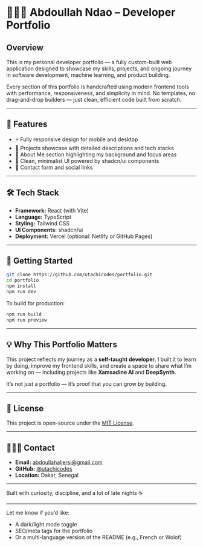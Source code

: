 # 🧑🏽‍💻 Abdoullah Ndao – Developer Portfolio

## Overview

This is my personal developer portfolio — a fully custom-built web application designed to showcase my skills, projects, and ongoing journey in software development, machine learning, and product building.

Every section of this portfolio is handcrafted using modern frontend tools with performance, responsiveness, and simplicity in mind. No templates, no drag-and-drop builders — just clean, efficient code built from scratch.

---

## 🔧 Features

- ⚡ Fully responsive design for mobile and desktop
- 📁 Projects showcase with detailed descriptions and tech stacks
- 🧠 About Me section highlighting my background and focus areas
- 🧰 Clean, minimalist UI powered by shadcn/ui components
- 💬 Contact form and social links

---

## 🛠️ Tech Stack

- **Framework:** React (with Vite)
- **Language:** TypeScript
- **Styling:** Tailwind CSS
- **UI Components:** shadcn/ui
- **Deployment:** Vercel (optional: Netlify or GitHub Pages)

---

## 🚀 Getting Started

```bash
git clone https://github.com/utachicodes/portfolio.git
cd portfolio
npm install
npm run dev
````

To build for production:

```bash
npm run build
npm run preview
```

---

## 💡 Why This Portfolio Matters

This project reflects my journey as a **self-taught developer**. I built it to learn by doing, improve my frontend skills, and create a space to share what I’m working on — including projects like **Xamsadine AI** and **DeepSynth**.

It’s not just a portfolio — it’s proof that you can grow by building.

---

## 📜 License

This project is open-source under the [MIT License](LICENSE).

---

## 🙋🏽‍♂️ Contact

* **Email:** [abdoullahaljersi@gmail.com](mailto:abdoullahaljersi@gmail.com)
* **GitHub:** [@utachicodes](https://github.com/utachicodes)
* **Location:** Dakar, Senegal

---

 Built with curiosity, discipline, and a lot of late nights ☕


---

Let me know if you’d like:
- A dark/light mode toggle
- SEO/meta tags for the portfolio
- Or a multi-language version of the README (e.g., French or Wolof)
```
